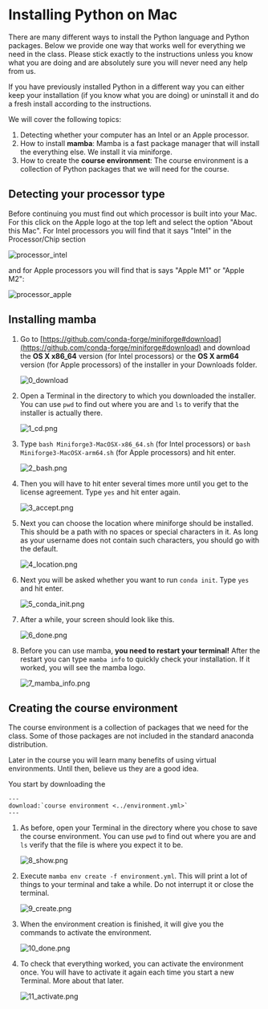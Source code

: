# Installing Python on Mac

There are many different ways to install the Python language and Python packages. Below
we provide one way that works well for everything we need in the class. Please stick
exactly to the instructions unless you know what you are doing and are absolutely sure
you will never need any help from us.

If you have previously installed Python in a different way you can either keep your
installation (if you know what you are doing) or uninstall it and do a fresh install
according to the instructions.

We will cover the following topics:

1. Detecting whether your computer has an Intel or an Apple processor.
1. How to install **mamba**: Mamba is a fast package manager that will install the
   everything else. We install it via miniforge.
1. How to create the **course environment**: The course environment is a collection of
   Python packages that we will need for the course.

## Detecting your processor type

Before continuing you must find out which processor is built into your Mac. For this
click on the Apple logo at the top left and select the option "About this Mac". For
Intel processors you will find that it says "Intel" in the Processor/Chip section

![processor_intel](processor_intel.png)

and for Apple processors you will find that is says "Apple M1" or "Apple M2":

![processor_apple](processor_apple.png)

## Installing mamba

1. Go to
   [https://github.com/conda-forge/miniforge#download](https://github.com/conda-forge/miniforge#download)
   and download the **OS X x86_64** version (for Intel processors) or the **OS X arm64**
   version (for Apple processors) of the installer in your Downloads folder.

   ![0_download](0_download.png)

1. Open a Terminal in the directory to which you downloaded the installer. You can use
   `pwd` to find out where you are and `ls` to verify that the installer is actually
   there.

   ![1_cd.png](1_cd.png)

1. Type `bash Miniforge3-MacOSX-x86_64.sh` (for Intel processors) or
   `bash Miniforge3-MacOSX-arm64.sh` (for Apple processors) and hit enter.

   ![2_bash.png](2_bash.png)

1. Then you will have to hit enter several times more until you get to the license
   agreement. Type `yes` and hit enter again.

   ![3_accept.png](3_accept.png)

1. Next you can choose the location where miniforge should be installed. This should be
   a path with no spaces or special characters in it. As long as your username does not
   contain such characters, you should go with the default.

   ![4_location.png](4_location.png)

1. Next you will be asked whether you want to run `conda init`. Type `yes` and hit
   enter.

   ![5_conda_init.png](5_conda_init.png)

1. After a while, your screen should look like this.

   ![6_done.png](6_done.png)

1. Before you can use mamba, **you need to restart your terminal!** After the restart
   you can type `mamba info` to quickly check your installation. If it worked, you will
   see the mamba logo.

   ![7_mamba_info.png](7_mamba_info.png)

## Creating the course environment

The course environment is a collection of packages that we need for the class. Some of
those packages are not included in the standard anaconda distribution.

Later in the course you will learn many benefits of using virtual environments. Until
then, believe us they are a good idea.

You start by downloading the

```{eval-rst}
---
download:`course environment <../environment.yml>`
---
```

1. As before, open your Terminal in the directory where you chose to save the course
   environment. You can use `pwd` to find out where you are and `ls` verify that the
   file is where you expect it to be.

   ![8_show.png](8_show.png)

1. Execute `mamba env create -f environment.yml`. This will print a lot of things to
   your terminal and take a while. Do not interrupt it or close the terminal.

   ![9_create.png](9_create.png)

1. When the environment creation is finished, it will give you the commands to activate
   the environment.

   ![10_done.png](10_done.png)

1. To check that everything worked, you can activate the environment once. You will have
   to activate it again each time you start a new Terminal. More about that later.

   ![11_activate.png](11_activate.png)
